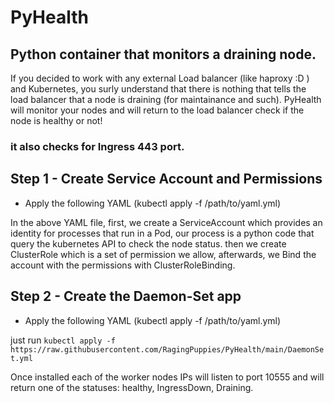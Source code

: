 # PyHealth
## Python container that monitors a draining node.

If you decided to work with any external Load balancer (like haproxy :D ) and Kubernetes, 
you surly understand that there is nothing that tells the load balancer that a node is draining (for maintainance and such).
PyHealth will monitor your nodes and will return to the load balancer check if the node is healthy or not!
### it also checks for Ingress 443 port.



## Step 1 - Create Service Account and Permissions
- Apply the following YAML (kubectl apply -f /path/to/yaml.yml)


In the above YAML file, first, we create a ServiceAccount which provides an identity for processes that run in a Pod, our process is a python code that query the kubernetes API to check the node status.
then we create ClusterRole which is a set of permission we allow, afterwards,
we Bind the account with the permissions with ClusterRoleBinding.

## Step 2 - Create the Daemon-Set app
- Apply the following YAML (kubectl apply -f /path/to/yaml.yml)



just run `kubectl apply -f https://raw.githubusercontent.com/RagingPuppies/PyHealth/main/DaemonSet.yml`

Once installed each of the worker nodes IPs will listen to port 10555 and will return one of the statuses: healthy, IngressDown, Draining.

